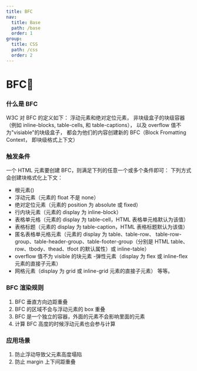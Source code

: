 ```yaml
---
title: BFC
nav:
  title: Base
  path: /base
  order: 1
group:
  title: CSS
  path: /css
  order: 2
---
```


# BFC🧡

### 什么是 BFC

W3C 对 BFC 的定义如下： 浮动元素和绝对定位元素，
非块级盒子的块级容器（例如 inline-blocks, table-cells, 和 table-captions），
以及 overflow 值不为"visiable"的块级盒子，
都会为他们的内容创建新的 BFC（Block Fromatting Context， 即块级格式上下文）

### 触发条件

一个 HTML 元素要创建 BFC，则满足下列的任意一个或多个条件即可： 下列方式会创建块格式化上下文：

- 根元素()
- 浮动元素（元素的 float 不是 none）
- 绝对定位元素（元素的 position 为 absolute 或 fixed）
- 行内块元素（元素的 display 为 inline-block）
- 表格单元格（元素的 display 为 table-cell，HTML 表格单元格默认为该值）
- 表格标题（元素的 display 为 table-caption，HTML 表格标题默认为该值）
- 匿名表格单元格元素（元素的 display 为 table、table-row、 table-row-group、table-header-group、table-footer-group（分别是 HTML table、row、tbody、thead、tfoot 的默认属性）或 inline-table）
- overflow 值不为 visible 的块元素 -弹性元素（display 为 flex 或 inline-flex 元素的直接子元素）
- 网格元素（display 为 grid 或 inline-grid 元素的直接子元素） 等等。

### BFC 渲染规则

1. BFC 垂直方向边距重叠
2. BFC 的区域不会与浮动元素的 box 重叠
3. BFC 是一个独立的容器，外面的元素不会影响里面的元素
4. 计算 BFC 高度的时候浮动元素也会参与计算

### 应用场景
1.  防止浮动导致父元素高度塌陷
2.  防止 margin 上下间距重叠

